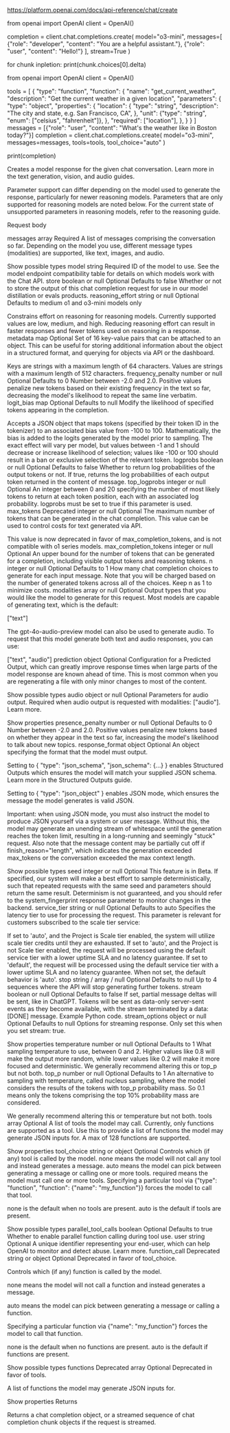 https://platform.openai.com/docs/api-reference/chat/create 

from openai import OpenAI
client = OpenAI()

completion = client.chat.completions.create(
  model="o3-mini",
  messages=[
    {"role": "developer", "content": "You are a helpful assistant."},
    {"role": "user", "content": "Hello!"}
  ],
  stream=True
)

for chunk inpletion:
  print(chunk.choices[0].delta)


from openai import OpenAI
client = OpenAI()

tools = [
  {
    "type": "function",
    "function": {
      "name": "get_current_weather",
      "description": "Get the current weather in a given location",
      "parameters": {
        "type": "object",
        "properties": {
          "location": {
            "type": "string",
            "description": "The city and state, e.g. San Francisco, CA",
          },
          "unit": {"type": "string", "enum": ["celsius", "fahrenheit"]},
        },
        "required": ["location"],
      },
    }
  }
]
messages = [{"role": "user", "content": "What's the weather like in Boston today?"}]
completion = client.chat.completions.create(
  model="o3-mini",
  messages=messages,
  tools=tools,
  tool_choice="auto"
)

print(completion)

Creates a model response for the given chat conversation. Learn more in the text generation, vision, and audio guides.

Parameter support can differ depending on the model used to generate the response, particularly for newer reasoning models. Parameters that are only supported for reasoning models are noted below. For the current state of unsupported parameters in reasoning models, refer to the reasoning guide.

Request body

messages
array
Required
A list of messages comprising the conversation so far. Depending on the model you use, different message types (modalities) are supported, like text, images, and audio.

Show possible types
model
string
Required
ID of the model to use. See the model endpoint compatibility table for details on which models work with the Chat API.
store
boolean or null
Optional
Defaults to false
Whether or not to store the output of this chat completion request for use in our model distillation or evals products.
reasoning_effort
string or null
Optional
Defaults to medium
o1 and o3-mini models only

Constrains effort on reasoning for reasoning models. Currently supported values are low, medium, and high. Reducing reasoning effort can result in faster responses and fewer tokens used on reasoning in a response.
metadata
map
Optional
Set of 16 key-value pairs that can be attached to an object. This can be useful for storing additional information about the object in a structured format, and querying for objects via API or the dashboard.

Keys are strings with a maximum length of 64 characters. Values are strings with a maximum length of 512 characters.
frequency_penalty
number or null
Optional
Defaults to 0
Number between -2.0 and 2.0. Positive values penalize new tokens based on their existing frequency in the text so far, decreasing the model's likelihood to repeat the same line verbatim.
logit_bias
map
Optional
Defaults to null
Modify the likelihood of specified tokens appearing in the completion.

Accepts a JSON object that maps tokens (specified by their token ID in the tokenizer) to an associated bias value from -100 to 100. Mathematically, the bias is added to the logits generated by the model prior to sampling. The exact effect will vary per model, but values between -1 and 1 should decrease or increase likelihood of selection; values like -100 or 100 should result in a ban or exclusive selection of the relevant token.
logprobs
boolean or null
Optional
Defaults to false
Whether to return log probabilities of the output tokens or not. If true, returns the log probabilities of each output token returned in the content of message.
top_logprobs
integer or null
Optional
An integer between 0 and 20 specifying the number of most likely tokens to return at each token position, each with an associated log probability. logprobs must be set to true if this parameter is used.
max_tokens
Deprecated
integer or null
Optional
The maximum number of tokens that can be generated in the chat completion. This value can be used to control costs for text generated via API.

This value is now deprecated in favor of max_completion_tokens, and is not compatible with o1 series models.
max_completion_tokens
integer or null
Optional
An upper bound for the number of tokens that can be generated for a completion, including visible output tokens and reasoning tokens.
n
integer or null
Optional
Defaults to 1
How many chat completion choices to generate for each input message. Note that you will be charged based on the number of generated tokens across all of the choices. Keep n as 1 to minimize costs.
modalities
array or null
Optional
Output types that you would like the model to generate for this request. Most models are capable of generating text, which is the default:

["text"]

The gpt-4o-audio-preview model can also be used to generate audio. To request that this model generate both text and audio responses, you can use:

["text", "audio"]
prediction
object
Optional
Configuration for a Predicted Output, which can greatly improve response times when large parts of the model response are known ahead of time. This is most common when you are regenerating a file with only minor changes to most of the content.

Show possible types
audio
object or null
Optional
Parameters for audio output. Required when audio output is requested with modalities: ["audio"]. Learn more.

Show properties
presence_penalty
number or null
Optional
Defaults to 0
Number between -2.0 and 2.0. Positive values penalize new tokens based on whether they appear in the text so far, increasing the model's likelihood to talk about new topics.
response_format
object
Optional
An object specifying the format that the model must output.

Setting to { "type": "json_schema", "json_schema": {...} } enables Structured Outputs which ensures the model will match your supplied JSON schema. Learn more in the Structured Outputs guide.

Setting to { "type": "json_object" } enables JSON mode, which ensures the message the model generates is valid JSON.

Important: when using JSON mode, you must also instruct the model to produce JSON yourself via a system or user message. Without this, the model may generate an unending stream of whitespace until the generation reaches the token limit, resulting in a long-running and seemingly "stuck" request. Also note that the message content may be partially cut off if finish_reason="length", which indicates the generation exceeded max_tokens or the conversation exceeded the max context length.

Show possible types
seed
integer or null
Optional
This feature is in Beta. If specified, our system will make a best effort to sample deterministically, such that repeated requests with the same seed and parameters should return the same result. Determinism is not guaranteed, and you should refer to the system_fingerprint response parameter to monitor changes in the backend.
service_tier
string or null
Optional
Defaults to auto
Specifies the latency tier to use for processing the request. This parameter is relevant for customers subscribed to the scale tier service:

If set to 'auto', and the Project is Scale tier enabled, the system will utilize scale tier credits until they are exhausted.
If set to 'auto', and the Project is not Scale tier enabled, the request will be processed using the default service tier with a lower uptime SLA and no latency guarantee.
If set to 'default', the request will be processed using the default service tier with a lower uptime SLA and no latency guarantee.
When not set, the default behavior is 'auto'.
stop
string / array / null
Optional
Defaults to null
Up to 4 sequences where the API will stop generating further tokens.
stream
boolean or null
Optional
Defaults to false
If set, partial message deltas will be sent, like in ChatGPT. Tokens will be sent as data-only server-sent events as they become available, with the stream terminated by a data: [DONE] message. Example Python code.
stream_options
object or null
Optional
Defaults to null
Options for streaming response. Only set this when you set stream: true.

Show properties
temperature
number or null
Optional
Defaults to 1
What sampling temperature to use, between 0 and 2. Higher values like 0.8 will make the output more random, while lower values like 0.2 will make it more focused and deterministic. We generally recommend altering this or top_p but not both.
top_p
number or null
Optional
Defaults to 1
An alternative to sampling with temperature, called nucleus sampling, where the model considers the results of the tokens with top_p probability mass. So 0.1 means only the tokens comprising the top 10% probability mass are considered.

We generally recommend altering this or temperature but not both.
tools
array
Optional
A list of tools the model may call. Currently, only functions are supported as a tool. Use this to provide a list of functions the model may generate JSON inputs for. A max of 128 functions are supported.

Show properties
tool_choice
string or object
Optional
Controls which (if any) tool is called by the model. none means the model will not call any tool and instead generates a message. auto means the model can pick between generating a message or calling one or more tools. required means the model must call one or more tools. Specifying a particular tool via {"type": "function", "function": {"name": "my_function"}} forces the model to call that tool.

none is the default when no tools are present. auto is the default if tools are present.

Show possible types
parallel_tool_calls
boolean
Optional
Defaults to true
Whether to enable parallel function calling during tool use.
user
string
Optional
A unique identifier representing your end-user, which can help OpenAI to monitor and detect abuse. Learn more.
function_call
Deprecated
string or object
Optional
Deprecated in favor of tool_choice.

Controls which (if any) function is called by the model.

none means the model will not call a function and instead generates a message.

auto means the model can pick between generating a message or calling a function.

Specifying a particular function via {"name": "my_function"} forces the model to call that function.

none is the default when no functions are present. auto is the default if functions are present.

Show possible types
functions
Deprecated
array
Optional
Deprecated in favor of tools.

A list of functions the model may generate JSON inputs for.

Show properties
Returns

Returns a chat completion object, or a streamed sequence of chat completion chunk objects if the request is streamed.